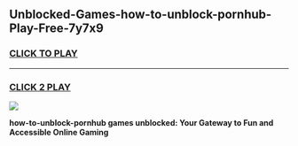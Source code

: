 
## Unblocked-Games-how-to-unblock-pornhub-Play-Free-7y7x9
<h3>
<a href="https://premium76.site?title=how-to-unblock-pornhub&ref=21A">CLICK TO PLAY</a></h3>
<hr>

<h3>
<a href="https://premium76.site?title=how-to-unblock-pornhub&ref=21A">CLICK 2 PLAY</a>
  
</h3>

<a href="https://premium76.site?title=how-to-unblock-pornhub&ref=21A"><img src="https://clearcache.store/games.png"></a>


**how-to-unblock-pornhub games unblocked: Your Gateway to Fun and Accessible Online Gaming**
